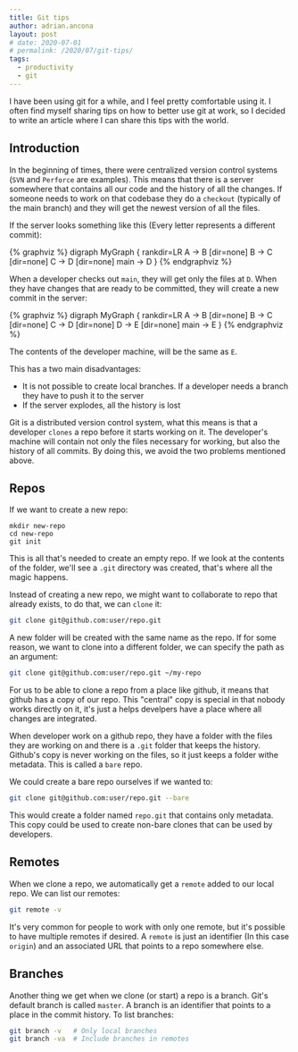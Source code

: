 ```yaml
---
title: Git tips
author: adrian.ancona
layout: post
# date: 2020-07-01
# permalink: /2020/07/git-tips/
tags:
  - productivity
  - git
---
```


I have been using git for a while, and I feel pretty comfortable using it. I often find myself sharing tips on how to better use git at work, so I decided to write an article where I can share this tips with the world.

## Introduction

In the beginning of times, there were centralized version control systems (`SVN` and `Perforce` are examples). This means that there is a server somewhere that contains all our code and the history of all the changes. If someone needs to work on that codebase they do a `checkout` (typically of the main branch) and they will get the newest version of all the files.

If the server looks something like this (Every letter represents a different commit):

{% graphviz %}
digraph MyGraph {
  rankdir=LR
  A -> B [dir=none]
  B -> C [dir=none]
  C -> D [dir=none]
  main -> D
}
{% endgraphviz %}

When a developer checks out `main`, they will get only the files at `D`. When they have changes that are ready to be committed, they will create a new commit in the server:

{% graphviz %}
digraph MyGraph {
  rankdir=LR
  A -> B [dir=none]
  B -> C [dir=none]
  C -> D [dir=none]
  D -> E [dir=none]
  main -> E
}
{% endgraphviz %}

The contents of the developer machine, will be the same as `E`.

This has a two main disadvantages:

- It is not possible to create local branches. If a developer needs a branch they have to push it to the server
- If the server explodes, all the history is lost

Git is a distributed version control system, what this means is that a developer `clones` a repo before it starts working on it. The developer's machine will contain not only the files necessary for working, but also the history of all commits. By doing this, we avoid the two problems mentioned above.

## Repos

If we want to create a new repo:

```
mkdir new-repo
cd new-repo
git init
```

This is all that's needed to create an empty repo. If we look at the contents of the folder, we'll see a `.git` directory was created, that's where all the magic happens.

Instead of creating a new repo, we might want to collaborate to repo that already exists, to do that, we can `clone` it:

```sh
git clone git@github.com:user/repo.git
```

A new folder will be created with the same name as the repo. If for some reason, we want to clone into a different folder, we can specify the path as an argument:

```sh
git clone git@github.com:user/repo.git ~/my-repo
```

For us to be able to clone a repo from a place like github, it means that github has a copy of our repo. This "central" copy is special in that nobody works directly on it, it's just a helps develpers have a place where all changes are integrated.

When developer work on a github repo, they have a folder with the files they are working on and there is a `.git` folder that keeps the history. Github's copy is never working on the files, so it just keeps a folder withe metadata. This is called a `bare` repo.

We could create a bare repo ourselves if we wanted to:

```sh
git clone git@github.com:user/repo.git --bare
```

This would create a folder named `repo.git` that contains only metadata. This copy could be used to create non-bare clones that can be used by developers.

## Remotes

When we clone a repo, we automatically get a `remote` added to our local repo. We can list our remotes:

```sh
git remote -v
```

It's very common for people to work with only one remote, but it's possible to have multiple remotes if desired. A `remote` is just an identifier (In this case `origin`) and an associated URL that points to a repo somewhere else.

## Branches

Another thing we get when we clone (or start) a repo is a branch. Git's default branch is called `master`. A branch is an identifier that points to a place in the commit history. To list branches:

```sh
git branch -v   # Only local branches
git branch -va  # Include branches in remotes
```











